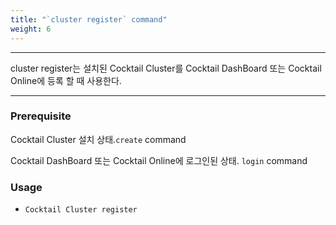 ```yaml
---
title: "`cluster register` command"
weight: 6
---
```


---
cluster register는 설치된 Cocktail Cluster를 Cocktail DashBoard 또는 Cocktail Online에 등록 할 때 사용한다. 

---

### Prerequisite
Cocktail Cluster 설치 상태.`create` command 

Cocktail DashBoard 또는 Cocktail Online에 로그인된 상태. `login` command 

### Usage
* `Cocktail Cluster register`
